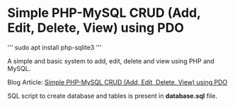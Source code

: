 Simple PHP-MySQL CRUD (Add, Edit, Delete, View) using PDO
========

'''
sudo apt install php-sqlite3
'''

A simple and basic system to add, edit, delete and view using PHP and MySQL. 

Blog Article: [Simple PHP-MySQL CRUD (Add, Edit, Delete, View) using PDO](http://blog.chapagain.com.np/php-mysql-simple-crud-add-edit-delete-view-using-pdo/)

SQL script to create database and tables is present in **database.sql** file.

